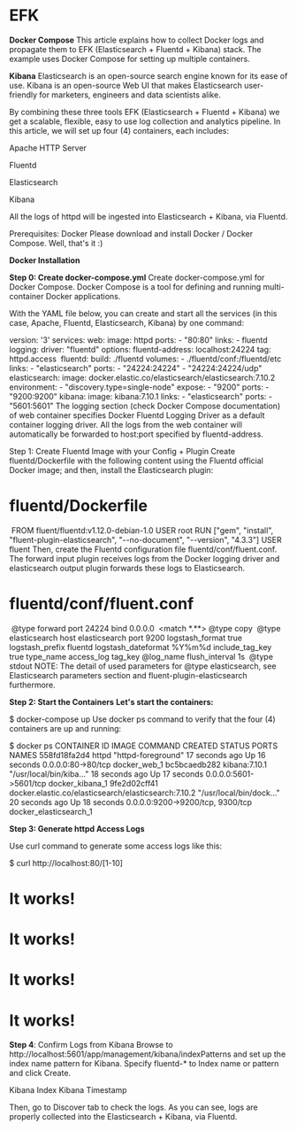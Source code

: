 # EFK

**Docker Compose**
This article explains how to collect Docker logs and propagate them to EFK (Elasticsearch + Fluentd + Kibana) stack. The example uses Docker Compose for setting up multiple containers.


**Kibana**
​Elasticsearch is an open-source search engine known for its ease of use. Kibana is an open-source Web UI that makes Elasticsearch user-friendly for marketers, engineers and data scientists alike.

By combining these three tools EFK (Elasticsearch + Fluentd + Kibana) we get a scalable, flexible, easy to use log collection and analytics pipeline. In this article, we will set up four (4) containers, each includes:

​Apache HTTP Server​

​Fluentd​

​Elasticsearch​

​Kibana​

All the logs of httpd will be ingested into Elasticsearch + Kibana, via Fluentd.

Prerequisites: Docker
Please download and install Docker / Docker Compose. Well, that's it :)

​**Docker Installation​**

**Step 0: Create docker-compose.yml**
Create docker-compose.yml for Docker Compose. Docker Compose is a tool for defining and running multi-container Docker applications.

With the YAML file below, you can create and start all the services (in this case, Apache, Fluentd, Elasticsearch, Kibana) by one command:

version: '3'
services:
  web:
    image: httpd
    ports:
      - "80:80"
    links:
      - fluentd
    logging:
      driver: "fluentd"
      options:
        fluentd-address: localhost:24224
        tag: httpd.access
​
  fluentd:
    build: ./fluentd
    volumes:
      - ./fluentd/conf:/fluentd/etc
    links:
      - "elasticsearch"
    ports:
      - "24224:24224"
      - "24224:24224/udp"
​
  elasticsearch:
    image: docker.elastic.co/elasticsearch/elasticsearch:7.10.2
    environment:
      - "discovery.type=single-node"
    expose:
      - "9200"
    ports:
      - "9200:9200"
​
  kibana:
    image: kibana:7.10.1
    links:
      - "elasticsearch"
    ports:
      - "5601:5601"
The logging section (check Docker Compose documentation) of web container specifies Docker Fluentd Logging Driver as a default container logging driver. All the logs from the web container will automatically be forwarded to host:port specified by fluentd-address.

Step 1: Create Fluentd Image with your Config + Plugin
Create fluentd/Dockerfile with the following content using the Fluentd official Docker image; and then, install the Elasticsearch plugin:

# fluentd/Dockerfile
​
FROM fluent/fluentd:v1.12.0-debian-1.0
USER root
RUN ["gem", "install", "fluent-plugin-elasticsearch", "--no-document", "--version", "4.3.3"]
USER fluent
Then, create the Fluentd configuration file fluentd/conf/fluent.conf. The forward input plugin receives logs from the Docker logging driver and elasticsearch output plugin forwards these logs to Elasticsearch.

# fluentd/conf/fluent.conf
​
<source>
  @type forward
  port 24224
  bind 0.0.0.0
</source>
​
<match *.**>
  @type copy
​
  <store>
    @type elasticsearch
    host elasticsearch
    port 9200
    logstash_format true
    logstash_prefix fluentd
    logstash_dateformat %Y%m%d
    include_tag_key true
    type_name access_log
    tag_key @log_name
    flush_interval 1s
  </store>
​
  <store>
    @type stdout
  </store>
</match>
NOTE: The detail of used parameters for @type elasticsearch, see Elasticsearch parameters section and fluent-plugin-elasticsearch furthermore.

**Step 2: Start the Containers**
**Let's start the containers:**

$ docker-compose up
Use docker ps command to verify that the four (4) containers are up and running:

$ docker ps
CONTAINER ID        IMAGE                                                 COMMAND                  CREATED             STATUS              PORTS                              NAMES
558fd18fa2d4        httpd                                                 "httpd-foreground"       17 seconds ago      Up 16 seconds       0.0.0.0:80->80/tcp                 docker_web_1
bc5bcaedb282        kibana:7.10.1                                         "/usr/local/bin/kiba…"   18 seconds ago      Up 17 seconds       0.0.0.0:5601->5601/tcp             docker_kibana_1
9fe2d02cff41        docker.elastic.co/elasticsearch/elasticsearch:7.10.2  "/usr/local/bin/dock…"   20 seconds ago      Up 18 seconds       0.0.0.0:9200->9200/tcp, 9300/tcp   docker_elasticsearch_1

**Step 3: Generate httpd Access Logs**

Use curl command to generate some access logs like this:

$ curl http://localhost:80/[1-10]
<html><body><h1>It works!</h1></body></html>
<html><body><h1>It works!</h1></body></html>
<html><body><h1>It works!</h1></body></html>
<html><body><h1>It works!</h1></body></html>

**Step 4**: Confirm Logs from Kibana
Browse to http://localhost:5601/app/management/kibana/indexPatterns and set up the index name pattern for Kibana. Specify fluentd-* to Index name or pattern and click Create.


​Kibana Index Kibana Timestamp​

Then, go to Discover tab to check the logs. As you can see, logs are properly collected into the Elasticsearch + Kibana, via Fluentd.
